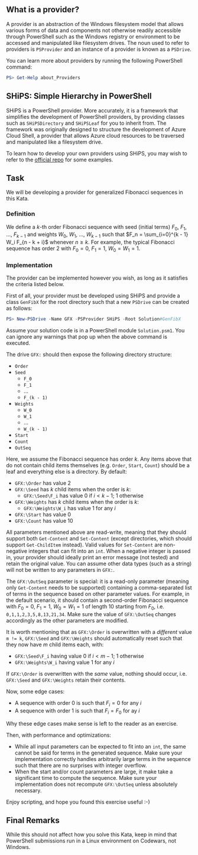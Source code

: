 ## What is a provider?

A provider is an abstraction of the Windows filesystem model that allows various forms of data and components not otherwise readily accessible through PowerShell such as the Windows registry or environment to be accessed and manipulated like filesystem drives. The noun used to refer to providers is `PSProvider` and an instance of a provider is known as a `PSDrive`.

You can learn more about providers by running the following PowerShell command:

```powershell
PS> Get-Help about_Providers
```

## SHiPS: Simple Hierarchy in PowerShell

SHiPS is a PowerShell provider. More accurately, it is a framework that simplifies the development of PowerShell providers, by providing classes such as `SHiPSDirectory` and `SHiPSLeaf` for you to inherit from. The framework was originally designed to structure the development of Azure Cloud Shell, a provider that allows Azure cloud resources to be traversed and manipulated like a filesystem drive.

To learn how to develop your own providers using SHiPS, you may wish to refer to the [official repo](https://github.com/PowerShell/SHiPS) for some examples.

## Task

We will be developing a provider for generalized Fibonacci sequences in this Kata.

### Definition

We define a $k$-th order Fibonacci sequence with seed (initial terms) $F_0$, $F_1$, ..., $F_{k - 1}$ and weights $W_0$, $W_1$, ..., $W_{k - 1}$ such that $F_n = \sum_{i=0}^{k - 1} W_i F_{n - k + i}$ whenever $n \geq k$. For example, the typical Fibonacci sequence has order 2 with $F_0 = 0$, $F_1 = 1$, $W_0 = W_1 = 1$.

### Implementation

The provider can be implemented however you wish, as long as it satisfies the criteria listed below.

First of all, your provider must be developed using SHiPS and provide a class `GenFibX` for the root directory such that a new `PSDrive` can be created as follows:

```powershell
PS> New-PSDrive -Name GFX -PSProvider SHiPS -Root Solution#GenFibX
```

Assume your solution code is in a PowerShell module `Solution.psm1`. You can ignore any warnings that pop up when the above command is executed.

The drive `GFX:` should then expose the following directory structure:

- `Order`
- `Seed`
  - `F_0`
  - `F_1`
  - ...
  - `F_(k - 1)`
- `Weights`
  - `W_0`
  - `W_1`
  - ...
  - `W_(k - 1)`
- `Start`
- `Count`
- `OutSeq`

Here, we assume the Fibonacci sequence has order $k$. Any items above that do not contain child items themselves (e.g. `Order`, `Start`, `Count`) should be a leaf and everything else is a directory. By default:

- `GFX:\Order` has value 2
- `GFX:\Seed` has $k$ child items when the order is $k$:
  - `GFX:\Seed\F_i` has value 0 if $i < k - 1$; 1 otherwise
- `GFX:\Weights` has $k$ child items when the order is $k$:
  - `GFX:\Weights\W_i` has value 1 for any $i$
- `GFX:\Start` has value 0
- `GFX:\Count` has value 10

All parameters mentioned above are read-write, meaning that they should support both `Get-Content` and `Set-Content` (except directories, which should support `Get-ChildItem` instead). Valid values for `Set-Content` are non-negative integers that can fit into an `int`. When a negative integer is passed in, your provider should ideally print an error message (not tested) and retain the original value. You can assume other data types (such as a string) will not be written to any parameters in `GFX:`.

The `GFX:\OutSeq` parameter is special: it is a read-only parameter (meaning only `Get-Content` needs to be supported) containing a comma-separated list of terms in the sequence based on other parameter values. For example, in the default scenario, it should contain a second-order Fibonacci sequence with $F_0 = 0$, $F_1 = 1$, $W_0 = W_1 = 1$ of length 10 starting from $F_0$, i.e. `0,1,1,2,3,5,8,13,21,34`. Make sure the value of `GFX:\OutSeq` changes accordingly as the other parameters are modified.

It is worth mentioning that as `GFX:\Order` is overwritten with a _different_ value `m != k`, `GFX:\Seed` and `GFX:\Weights` should automatically reset such that they now have $m$ child items each, with:

- `GFX:\Seed\F_i` having value 0 if $i < m - 1$; 1 otherwise
- `GFX:\Weights\W_i` having value 1 for any $i$

If `GFX:\Order` is overwritten with the _same_ value, nothing should occur, i.e. `GFX:\Seed` and `GFX:\Weights` retain their contents.

Now, some edge cases:

- A sequence with order 0 is such that $F_i = 0$ for any $i$
- A sequence with order 1 is such that $F_i = F_0$ for ay $i$

Why these edge cases make sense is left to the reader as an exercise.

Then, with performance and optimizations:

- While all input parameters can be expected to fit into an `int`, the same cannot be said for terms in the generated sequence. Make sure your implementation correctly handles arbitrarily large terms in the sequence such that there are no surprises with integer overflow.
- When the start and/or count parameters are large, it make take a significant time to compute the sequence. Make sure your implementation does not recompute `GFX:\OutSeq` unless absolutely necessary.

Enjoy scripting, and hope you found this exercise useful :-)

## Final Remarks

While this should not affect how you solve this Kata, keep in mind that PowerShell submissions run in a Linux environment on Codewars, not Windows.
